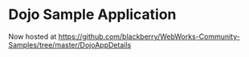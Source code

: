 # Dojo Sample Application

Now hosted at https://github.com/blackberry/WebWorks-Community-Samples/tree/master/DojoAppDetails